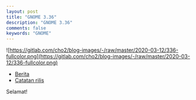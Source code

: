 ```yaml
---
layout: post
title: "GNOME 3.36"
description: "GNOME 3.36"
comments: false
keywords: "GNOME"
---
```


![https://gitlab.com/cho2/blog-images/-/raw/master/2020-03-12/336-fullcolor.png](https://gitlab.com/cho2/blog-images/-/raw/master/2020-03-12/336-fullcolor.png)

* [Berita](https://www.gnome.org/news/2020/03/gnome-3-36-released/)
* [Catatan rilis](https://help.gnome.org/misc/release-notes/3.36/)

Selamat!